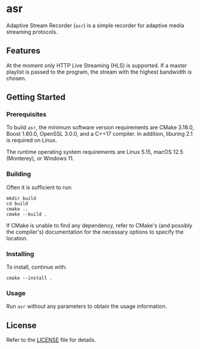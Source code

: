 # asr
Adaptive Stream Recorder (`asr`) is a simple recorder for adaptive media
streaming protocols.

## Features

At the moment only HTTP Live Streaming (HLS) is supported. If a master playlist
is passed to the program, the stream with the highest bandwidth is chosen.

## Getting Started

### Prerequisites

To build `asr`, the minimum software version requirements are CMake 3.18.0,
Boost 1.80.0, OpenSSL 3.0.0, and a C++17 compiler. In addition, liburing 2.1
is required on Linux.

The runtime operating system requirements are Linux 5.15, macOS 12.5 (Monterey),
or Windows 11.

### Building

Often it is sufficient to run:
```
mkdir build
cd build
cmake ..
cmake --build .
```
If CMake is unable to find any dependency, refer to CMake's (and possibly the
compiler's) documentation for the necessary options to specify the location.

### Installing

To install, continue with:
```
cmake --install .
```

### Usage

Run `asr` without any parameters to obtain the usage information.

## License

Refer to the [LICENSE](LICENSE) file for details.
